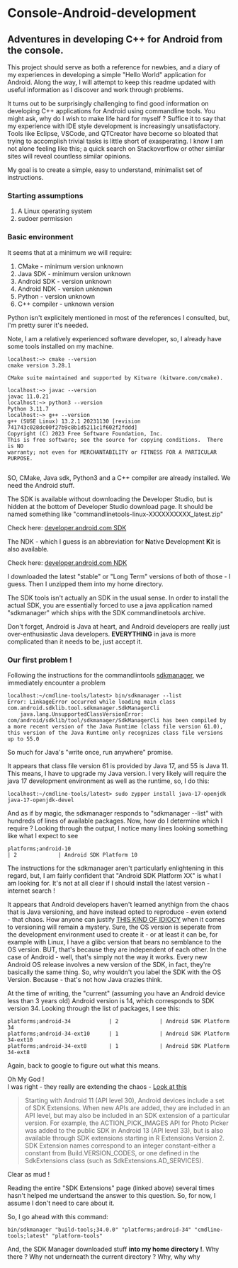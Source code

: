 # Console-Android-development
## Adventures in developing C++ for Android from the console.

This project should serve as both a reference for newbies, and a diary of my experiences in developing a simple "Hello World" application for Android.  Along the way, I will attempt to keep this readme updated with useful information as I discover and work through problems.

It turns out to be surprisingly challenging to find good information on developing C++ applications for Android using commandline tools.  You might ask, why do I wish to make life hard for myself ?  Suffice it to say that my experience with IDE style development is increasingly unsatisfactory.  Tools like Eclipse, VSCode, and QTCreator have become so bloated that trying to accomplish trivial tasks is little short of exasperating.    I know I am not alone feeling like this; a quick search on Stackoverflow or other similar sites will reveal countless similar opinions.

My goal is to create a simple, easy to understand, minimalist set of instructions.

### Starting assumptions
1. A Linux operating system
2. sudoer permission

### Basic environment
It seems that at a minimum we will require:
1. CMake - minimum version unknown
2. Java SDK - minimum version unknown
3. Android SDK - version unknown
4. Android NDK - version unknown
5. Python - version unknown
6. C++ compiler - unknown version

Python isn't explicitely mentioned in most of the references I consulted, but, I'm pretty surer it's needed.

Note, I am a relatively experienced software developer, so, I already have some tools installed on my machine.

```
localhost:~> cmake --version
cmake version 3.28.1

CMake suite maintained and supported by Kitware (kitware.com/cmake).

localhost:~> javac --version
javac 11.0.21
localhost:~> python3 --version
Python 3.11.7
localhost:~> g++ --version
g++ (SUSE Linux) 13.2.1 20231130 [revision 741743c028dc00f27b9c8b1d5211c1f602f2fddd]
Copyright (C) 2023 Free Software Foundation, Inc.
This is free software; see the source for copying conditions.  There is NO
warranty; not even for MERCHANTABILITY or FITNESS FOR A PARTICULAR PURPOSE.


```
SO, CMake, Java sdk, Python3 and a C++ compiler are already installed.  We need the Android stuff.

The SDK is available without downloading the Developer Studio, but is hidden at the bottom of Developer Studio download page.
It should be named something like "commandlinetools-linux-XXXXXXXXXX_latest.zip"

Check here: [developer.android.com SDK](https://developer.android.com/studio#downloads)

The NDK - which I guess is an abbreviation for **N**ative **D**evelopment **K**it is also available.

Check here: [developer.android.com NDK](https://developer.android.com/ndk/downloads)

I downloaded the latest "stable" or "Long Term" versions of both of those - I guess.
Then I unzipped them into my home directory.

The SDK tools isn't actually an SDK in the usual sense.  In order to install the actual SDK, you are essentially forced to use a java application named "sdkmanager" which ships with the SDK commandlinetools archive.

Don't forget, Android is Java at heart, and Android developers are really just over-enthusiastic Java developers.
**EVERYTHING** in java is more complicated than it needs to be, just accept it.

### Our first problem !
Following the instructions for the commandlintools [sdkmanager](https://developer.android.com/tools/sdkmanager), we immediately encounter a problem

```
localhost:~/cmdline-tools/latest> bin/sdkmanager --list
Error: LinkageError occurred while loading main class com.android.sdklib.tool.sdkmanager.SdkManagerCli
	java.lang.UnsupportedClassVersionError: com/android/sdklib/tool/sdkmanager/SdkManagerCli has been compiled by a more recent version of the Java Runtime (class file version 61.0), this version of the Java Runtime only recognizes class file versions up to 55.0
```

So much for Java's "write once, run anywhere" promise.

It appears that class file version 61 is provided by Java 17, and 55 is Java 11.  This means, I have to upgrade my Java version. I very likely will require the java 17 development environment as well as the runtime, so, I do this:
```
localhost:~/cmdline-tools/latest> sudo zypper install java-17-openjdk java-17-openjdk-devel
```

And as if by magic, the sdkmanager responds to "sdkmanager --list" with hundreds of lines of available packages. Now, how do I determine which I require ?
Looking through the output, I notice many lines looking something like what I expect to see
```
platforms;android-10                                                                     | 2             | Android SDK Platform 10
```
The instructions for the sdkmanager aren't particularly enlightening in this regard, but, I am fairly confident that "Android SDK Platform XX" is what I am looking for.
It's not at all clear if I should install the latest version - internet search !

It appears that Android developers haven't learned anythign from the chaos that is Java versioning, and have instead opted to reproduce - even extend - that chaos.  How anyone can justify [THIS KIND OF IDIOCY](https://developer.android.com/tools/releases/platforms) when it comes to versioning will remain a mystery.  Sure, the OS version is seperate from the development environment used to create it - or at least it can be, for example with Linux, I have a glibc version that bears no semblance to the OS version.  BUT, that's because they are independent of each other.  In the case of Android - well, that's simply not the way it works.  Every new Android OS release involves a new version of the SDK, in fact, they're basically the same thing.  So, why wouldn't you label the SDK with the OS Version.  Because - that's not how Java crazies think.

At the time of writing, the "current" (assuming you have an Android device less than 3 years old) Android version is 14, which corresponds to SDK version 34.
Looking through the list of packages, I see this:
```
platforms;android-34            | 2             | Android SDK Platform 34                                             
platforms;android-34-ext10      | 1             | Android SDK Platform 34-ext10                                       
platforms;android-34-ext8       | 1             | Android SDK Platform 34-ext8  
```
Again, back to google to figure out what this means.

Oh My God !  
I was right - they really are extending the chaos - [Look at this](https://developer.android.com/guide/sdk-extensions)
>Starting with Android 11 (API level 30), Android devices include a set of SDK Extensions. When new APIs are added, they are included in an API level, but may also be included in an SDK extension of a particular version. For example, the ACTION_PICK_IMAGES API for Photo Picker was added to the public SDK in Android 13 (API level 33), but is also available through SDK extensions starting in R Extensions Version 2. SDK Extension names correspond to an integer constant–either a constant from Build.VERSION_CODES, or one defined in the SdkExtensions class (such as SdkExtensions.AD_SERVICES).

Clear as mud !

Reading the entire "SDK Extensions" page (linked above) several times hasn't helped me undertsand the answer to this question.  So, for now, I assume I don't need to care about it.

So, I go ahead with this command:
```
bin/sdkmanager "build-tools;34.0.0" "platforms;android-34" "cmdline-tools;latest" "platform-tools"
```

And, the SDK Manager downloaded stuff **into my home directory !**.  Why there ?  Why not underneath the current directory ?  Why, why why 



